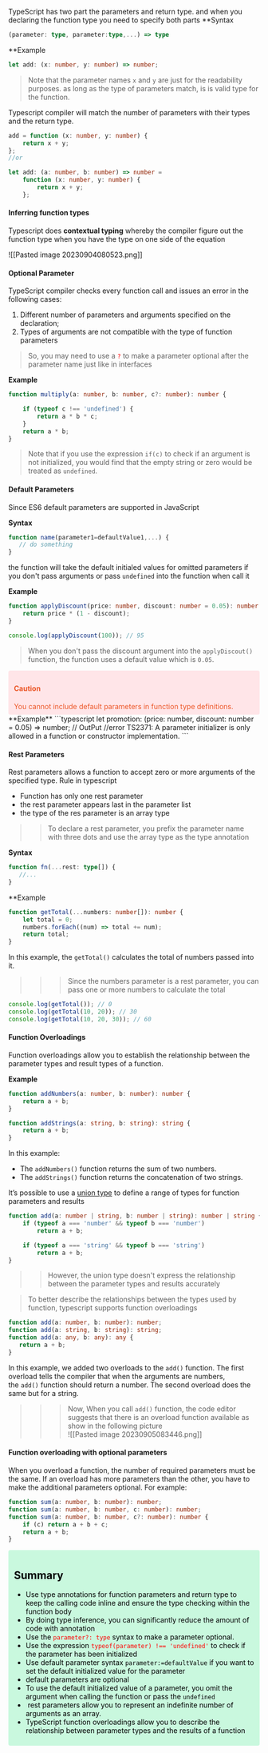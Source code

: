 TypeScript has two part the parameters and return type. and when you declaring the function type you need to specify both parts 
**Syntax

```typescript
(parameter: type, parameter:type,...) => type
```
 **Example
 
```typescript
let add: (x: number, y: number) => number;
```

> Note that the parameter names `x` and `y` are just for the readability purposes. as long as the type of parameters match, is is valid type for the function.

Typescript compiler will match the number of parameters with their types and the return type.

```typescript
add = function (x: number, y: number) {
    return x + y;
};
//or

let add: (a: number, b: number) => number =
    function (x: number, y: number) {
        return x + y;
    };
```

#### Inferring function types

Typescript does **contextual typing** whereby the compiler figure out the function type when you have the type on one side of the equation

![[Pasted image 20230904080523.png]]

#### Optional Parameter

TypeScript compiler checks every function call and issues an error in the following cases:
1. Different number of parameters and arguments specified on the declaration;
2. Types of arguments are not compatible with the type of function parameters

> 	So, you may need to use a <code style="color:red">?</code> to make a parameter optional after the parameter name just like in interfaces

**Example**

```typescript
function multiply(a: number, b: number, c?: number): number {

    if (typeof c !== 'undefined') {
        return a * b * c;
    }
    return a * b;
}
```

> Note that if you use the expression `if(c)` to check if an argument is not initialized, you would find that the empty string or zero would be treated as `undefined`.

#### Default Parameters

Since ES6 default parameters are supported in JavaScript

**Syntax**

```typescript
function name(parameter1=defaultValue1,...) {
   // do something
}
```

the function will take the default initialed values for omitted parameters if you don't pass arguments or pass `undefined` into the function when call it

**Example**

```typescript
function applyDiscount(price: number, discount: number = 0.05): number { 
	return price * (1 - discount); 
}

console.log(applyDiscount(100)); // 95
```

> When you don't pass the discount argument into the `applyDiscout()` function, the function uses a default value which is `0.05`.

<div style="padding-left: 1rem;background-color:#ffe5e8; color:#ec5525; padding: .5rem .7rem; border-radius: 4px;">
<h4 stype="text-decoration:linethrough">Caution</h4>
	You cannot include default parameters in function type definitions.
</div>
**Example**
```typescript
let promotion: (price: number, discount: number = 0.05) => number;
// OutPut
//error TS2371: A parameter initializer is only allowed in a function or constructor implementation.
```

#### Rest Parameters

Rest parameters allows a function to accept zero or more arguments of the specified type.
Rule in typescript
- Function has only one rest parameter
- the rest parameter appears last in the parameter list
- the type of the res parameter is an array type

>> To declare a rest parameter, you prefix the parameter name with three dots and use the array type as the type annotation

**Syntax**
```typescript
function fn(...rest: type[]) {
   //...
}
```
**Example

```typescript
function getTotal(...numbers: number[]): number {
    let total = 0;
    numbers.forEach((num) => total += num);
    return total;
}
```
In this example, the `getTotal()` calculates the total of numbers passed into it.
>>> Since the numbers parameter is a rest parameter, you can pass one or more numbers to calculate the total

```js
console.log(getTotal()); // 0
console.log(getTotal(10, 20)); // 30
console.log(getTotal(10, 20, 30)); // 60
```

#### Function Overloadings
Function overloadings allow you to  establish the relationship between the parameter types and result types of a function.

**Example**
```typescript
function addNumbers(a: number, b: number): number {
    return a + b;
}

function addStrings(a: string, b: string): string {
    return a + b;
}
```

In this example:

- The `addNumbers()` function returns the sum of two numbers.
- The `addStrings()` function returns the concatenation of two strings.

It’s possible to use a [union type](https://www.typescripttutorial.net/typescript-tutorial/typescript-union-type/) to define a range of types for function parameters and results
```typescript
function add(a: number | string, b: number | string): number | string {
    if (typeof a === 'number' && typeof b === 'number')
        return a + b;

    if (typeof a === 'string' && typeof b === 'string')
        return a + b;
}
```

>> However, the union type doesn't express the relationship between the parameter types and results accurately

> To better describe the relationships between the types used by function, typescript supports function overloadings

```typescript
function add(a: number, b: number): number;
function add(a: string, b: string): string;
function add(a: any, b: any): any {
   return a + b;
}
```
In this example, we added two overloads to the `add()` function. The first overload tells the compiler that when the arguments are numbers, the `add()` function should return a number. The second overload does the same but for a string.

>>> Now, When you call `add()` function, the code editor suggests that there is an overload function available as show in the following picture\
![[Pasted image 20230905083446.png]]
#### Function overloading with optional parameters

When you overload a function, the number of required parameters must be the same. If an overload has more parameters than the other, you have to make the additional parameters optional. For example:
```typescript
function sum(a: number, b: number): number;
function sum(a: number, b: number, c: number): number;
function sum(a: number, b: number, c?: number): number {
    if (c) return a + b + c;
    return a + b;
}

```

<div style="background-color:#c9f8de; color:black; padding: .5rem .7rem; border-radius: 4px;">
	<h2>Summary</h2>
	<ul>
		<li>Use type annotations for function parameters and return type to keep the calling code inline and ensure the type checking within the function body</li>
		<li>By doing type inference, you can significantly reduce the amount of code with annotation</li>
		<li>Use the <code style="color:red">parameter?: type</code> syntax to make a parameter optional.</li>
		<li>Use the expression <code style="color:red">typeof(parameter) !== 'undefined'</code> to check if the parameter has been initialized</li>
		<li>Use default parameter syntax <code>parameter:=defaultValue</code> if you want to set the default initialized value for the parameter</li>
		<li>default parameters are optional</li>
		<li> To use the default initialized value of a parameter, you omit the argument when calling the function or pass the <code>undefined</code></li>
		<li> rest parameters allow you to represent an indefinite number of arguments as an array.</li>
		<li>TypeScript function overloadings allow you to describe the relationship between parameter types and the results of a function</li>
	</ul>
</div>

